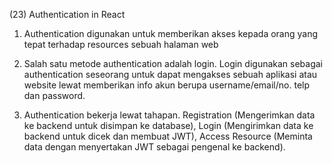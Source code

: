 (23) Authentication in React

1. Authentication digunakan untuk memberikan akses kepada orang yang tepat terhadap resources sebuah halaman web

2. Salah satu metode authentication adalah login. Login digunakan sebagai authentication seseorang untuk dapat mengakses sebuah aplikasi atau website lewat memberikan info akun berupa username/email/no. telp dan password.

3. Authentication bekerja lewat tahapan. Registration (Mengerimkan data ke backend untuk disimpan ke database), Login (Mengirimkan data ke backend untuk dicek dan membuat JWT), Access Resource (Meminta data dengan menyertakan JWT sebagai pengenal ke backend).
